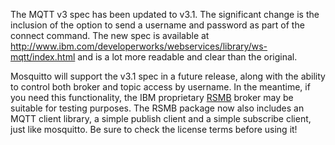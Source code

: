 <!--
.. title: MQTT v3.1
.. slug: mqtt-v3-1
.. date: 2010-08-22 00:18:19
.. tags:
.. category:
.. link:
.. description:
.. type: text
-->

The MQTT v3 spec has been updated to v3.1. The significant change is the
inclusion of the option to send a username and password as part of the connect
command. The new spec is available at
<http://www.ibm.com/developerworks/webservices/library/ws-mqtt/index.html>
and is a lot more readable and clear than the original.

Mosquitto will support the v3.1 spec in a future release, along with the
ability to control both broker and topic access by username. In the meantime,
if you need this functionality, the IBM proprietary [RSMB] broker may be
suitable for testing purposes. The RSMB package now also includes an MQTT
client library, a simple publish client and a simple subscribe client, just
like mosquitto. Be sure to check the license terms before using it!

[RSMB]: http://www.alphaworks.ibm.com/tech/rsmb
